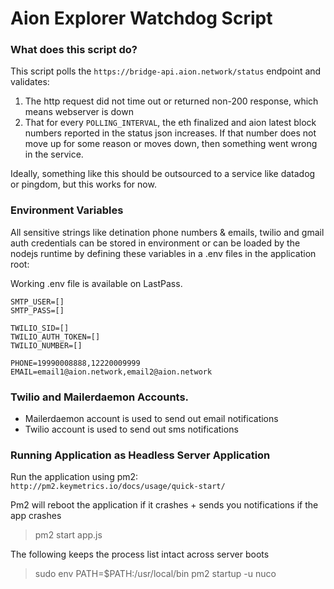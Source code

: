 # Aion Explorer Watchdog Script

### What does this script do?

This script polls the `https://bridge-api.aion.network/status` endpoint and validates: 
1. The http request did not time out or returned non-200 response, which means webserver is down 
2. That for every `POLLING_INTERVAL`, the eth finalized and aion latest block numbers reported in the status json increases. If that number does not move up for some reason or moves down, then something went wrong in the service. 

Ideally, something like this should be outsourced to a service like datadog or pingdom, but this works for now.   

### Environment Variables

All sensitive strings like detination phone numbers & emails, twilio and gmail auth credentials can be stored in environment or can be loaded by the nodejs runtime by defining these variables in a .env files in the application root: 

Working .env file is available on LastPass. 

```
SMTP_USER=[]
SMTP_PASS=[]

TWILIO_SID=[]
TWILIO_AUTH_TOKEN=[]
TWILIO_NUMBER=[]

PHONE=19990008888,12220009999
EMAIL=email1@aion.network,email2@aion.network
```

### Twilio and Mailerdaemon Accounts. 

- Mailerdaemon account is used to send out email notifications 
- Twilio account is used to send out sms notifications

### Running Application as Headless Server Application

Run the application using pm2: `http://pm2.keymetrics.io/docs/usage/quick-start/`

Pm2 will reboot the application if it crashes + sends you notifications if the app crashes
> pm2 start app.js

The following keeps the process list intact across server boots
> sudo env PATH=$PATH:/usr/local/bin pm2 startup -u nuco
